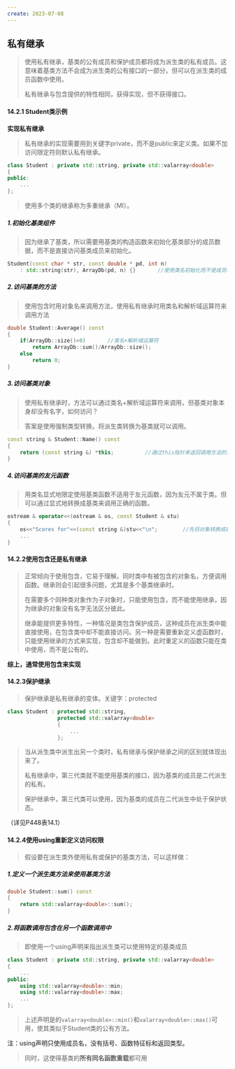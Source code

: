 ```yaml
---
create: 2023-07-08
---
```

## 私有继承

> 使用私有继承，基类的公有成员和保护成员都将成为派生类的私有成员。这意味着基类方法不会成为派生类的公有接口的一部分，但可以在派生类的成员函数中使用。
>
> 私有继承与包含提供的特性相同，获得实现，但不获得接口。

#### 14.2.1 Student类示例

**实现私有继承**

> 私有继承的实现需要用到关键字private，而不是public来定义类。如果不加访问限定符则默认私有继承。

```c++
class Student : private std::string, private std::valarray<double>
{
public:
    ...
};
```

> 使用多个类的继承称为多重继承（MI）。

##### 1.初始化基类组件

> 因为继承了基类，所以需要用基类的构造函数来初始化基类部分的成员数据，而不是直接访问基类成员来初始化。

```c++
Student(const char * str, const double * pd, int n)
    : std::string(str), ArrayDb(pd, n) {}		//使用类名初始化而不是成员名
```

##### 2.访问基类的方法

> 使用包含时用对象名来调用方法，使用私有继承时用类名和解析域运算符来调用方法

```c++
double Student::Average() const
{
    if(ArrayDb::size()>0)		//类名+解析域运算符
    	return ArrayDb::sum()/ArrayDb::size();
    else
        return 0;
}
```

##### 3.访问基类对象

> 使用私有继承时，方法可以通过类名+解析域运算符来调用，但基类对象本身却没有名字，如何访问？
>
> 答案是使用强制类型转换。将派生类转换为基类就可以调用。

```c++
const string & Student::Name() const
{
    return (const string &) *this;			//通过this指针来返回调用方法的对象，再进行强制类型转换
}
```

 ##### 4.访问基类的友元函数

> 用类名显式地限定使用基类函数不适用于友元函数，因为友元不属于类。但可以通过显式地转换成基类来调用正确的函数。

```c++
ostream & operator<<(ostream & os, const Student & stu)
{
    os<<"Scores for"<<(const string &)stu<<"\n";		//先将对象转换成基类再调用函数
    ...
}
```



#### 14.2.2使用包含还是私有继承

> 正常倾向于使用包含，它易于理解。同时类中有被包含的对象名，方便调用函数。继承则会引起很多问题，尤其是多个基类继承时。
>
> 在需要多个同种类对象作为子对象时，只能使用包含，而不能使用继承，因为继承的对象没有名字无法区分彼此。
>
> 继承能提供更多特性，一种情况是类包含保护成员，这种成员在派生类中能直接使用，在包含类中却不能直接访问。另一种是需要重新定义虚函数时，只能使用继承的方式来实现，包含却不能做到。此时重定义的函数只能在类中使用，而不是公有的。

**综上，通常使用包含来实现**



#### 14.2.3保护继承

> 保护继承是私有继承的变体。关键字：protected

```c++
class Student : protected std::string,
				protected std::valarray<double>
                {
                    ...
                };
```

> 当从派生类中派生出另一个类时，私有继承与保护继承之间的区别就体现出来了。
>
> 私有继承中，第三代类就不能使用基类的接口，因为基类的成员是二代派生的私有。
>
> 保护继承中，第三代类可以使用，因为基类的成员在二代派生中处于保护状态。

（详见P448表14.1）



#### 14.2.4使用using重新定义访问权限

> 假设要在派生类外使用私有或保护的基类方法，可以这样做：

##### 1.定义一个派生类方法来使用基类方法

```c++
double Student::sum() const 
{
    return std::valarray<double>::sum();
}
```

##### 2.将函数调用包含在另一个函数调用中

> 即使用一个using声明来指出派生类可以使用特定的基类成员

```c++
class Student : private std::string, private std::valarray<double>
{
    ...
public:
    using std::valarray<double>::min;
    using std::valarray<double>::max;
    ...
};
```

> 上述声明是的`valarray<double>::min()`和`valarray<double>::max()`可用，使其类似于Student类的公有方法。

注：using声明只使用成员名，没有括号、函数特征标和返回类型。

> 同时，这使得基类的**所有同名函数重载**都可用

